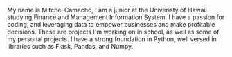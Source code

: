 My name is Mitchel Camacho, I am a junior at the Univeristy of Hawaii studying Finance and Management Information System. I have a passion for coding, and leveraging data to empower businesses and make profitable decisions. These are projects I'm working on in school, as well as some of my personal projects. I have a strong foundation in Python, well versed in libraries such as Flask, Pandas, and Numpy. 
